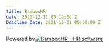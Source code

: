 ```yaml
---
title: BambooHR
date: 2020-12-11 05:19:00 Z
Deadline Date: 2021-12-31 00:00:00 Z
---
```


<div id="BambooHR"><script src="https://hotosm.bamboohr.com/js/jobs2.php" type="text/javascript"></script><div id="BambooHR-Footer">Powered by<a href="http://www.bamboohr.com" target="_blank" rel="noopener external nofollow noreferrer"><img src="https://resources.bamboohr.com/images/footer-logo.png" alt="BambooHR - HR software"/></a></div></div>